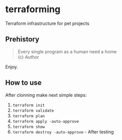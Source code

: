 # terraforming
Terraform infrastructure for pet projects

## Prehistory

> Every single program as a human need a home  
> (c) Author

Enjoy.

## How to use

After clonning make next simple steps:

1) `terraform init`
2) `terraform validate`
3) `terraform plan`
4) `terraform apply -auto-approve`
5) `terraform show`
6) `terraform destroy -auto-approve` - After testing
